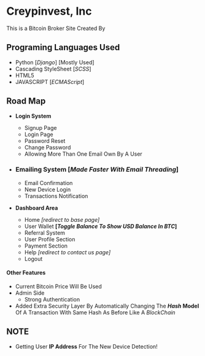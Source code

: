 # Creypinvest, Inc 

This is a Bitcoin Broker Site Created By
## Programing Languages Used

- Python [_Django_] [Mostly Used]
- Cascading StyleSheet [_SCSS_]
- HTML5
- JAVASCRIPT [_ECMAScript_]

## Road Map

- __Login System__
  - Signup Page
  - Login Page
  - Password Reset
  - Change Password
  - Allowing More Than One Email Own By A User

- ### Emailing System __[_Made Faster With Email Threading_]__

  - Email Confirmation
  - New Device Login
  - Transactions Notification

- __Dashboard Area__
  - Home _[redirect to base page]_
  - User Wallet __[_Toggle Balance To Show USD Balance In BTC_]__
  - Referral System
  - User Profile Section
  - Payment Section
  - Help _[redirect to contact us page]_
  - Logout

#### Other Features

- Current Bitcoin Price Will Be Used
- Admin Side
  - Strong Authentication
- Added Extra Security Layer By Automatically Changing The ___Hash_ Model__ Of A Transaction With Same Hash As Before Like A _BlockChain_

## NOTE


- Getting User __IP Address__ For The New Device Detection!

